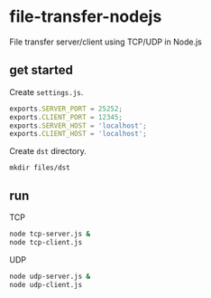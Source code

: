 # file-transfer-nodejs
File transfer server/client using TCP/UDP in Node.js


## get started
Create `settings.js`.

```js
exports.SERVER_PORT = 25252;
exports.CLIENT_PORT = 12345;
exports.SERVER_HOST = 'localhost';
exports.CLIENT_HOST = 'localhost';
```

Create `dst` directory.
```
mkdir files/dst
```

## run

TCP
```bash
node tcp-server.js &
node tcp-client.js
```

UDP
```bash
node udp-server.js &
node udp-client.js
```
